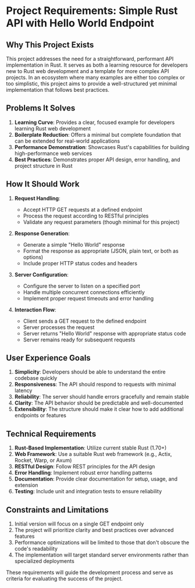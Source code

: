 # Project Requirements: Simple Rust API with Hello World Endpoint

## Why This Project Exists
This project addresses the need for a straightforward, performant API implementation in Rust. It serves as both a learning resource for developers new to Rust web development and a template for more complex API projects. In an ecosystem where many examples are either too complex or too simplistic, this project aims to provide a well-structured yet minimal implementation that follows best practices.

## Problems It Solves
1. **Learning Curve**: Provides a clear, focused example for developers learning Rust web development
2. **Boilerplate Reduction**: Offers a minimal but complete foundation that can be extended for real-world applications
3. **Performance Demonstration**: Showcases Rust's capabilities for building high-performance web services
4. **Best Practices**: Demonstrates proper API design, error handling, and project structure in Rust

## How It Should Work
1. **Request Handling**:
   - Accept HTTP GET requests at a defined endpoint
   - Process the request according to RESTful principles
   - Validate any request parameters (though minimal for this project)

2. **Response Generation**:
   - Generate a simple "Hello World" response
   - Format the response as appropriate (JSON, plain text, or both as options)
   - Include proper HTTP status codes and headers

3. **Server Configuration**:
   - Configure the server to listen on a specified port
   - Handle multiple concurrent connections efficiently
   - Implement proper request timeouts and error handling

4. **Interaction Flow**:
   - Client sends a GET request to the defined endpoint
   - Server processes the request
   - Server returns "Hello World" response with appropriate status code
   - Server remains ready for subsequent requests

## User Experience Goals
1. **Simplicity**: Developers should be able to understand the entire codebase quickly
2. **Responsiveness**: The API should respond to requests with minimal latency
3. **Reliability**: The server should handle errors gracefully and remain stable
4. **Clarity**: The API behavior should be predictable and well-documented
5. **Extensibility**: The structure should make it clear how to add additional endpoints or features

## Technical Requirements
1. **Rust-Based Implementation**: Utilize current stable Rust (1.70+)
2. **Web Framework**: Use a suitable Rust web framework (e.g., Actix, Rocket, Warp, or Axum)
3. **RESTful Design**: Follow REST principles for the API design
4. **Error Handling**: Implement robust error handling patterns
5. **Documentation**: Provide clear documentation for setup, usage, and extension
6. **Testing**: Include unit and integration tests to ensure reliability

## Constraints and Limitations
1. Initial version will focus on a single GET endpoint only
2. The project will prioritize clarity and best practices over advanced features
3. Performance optimizations will be limited to those that don't obscure the code's readability
4. The implementation will target standard server environments rather than specialized deployments

These requirements will guide the development process and serve as criteria for evaluating the success of the project.
